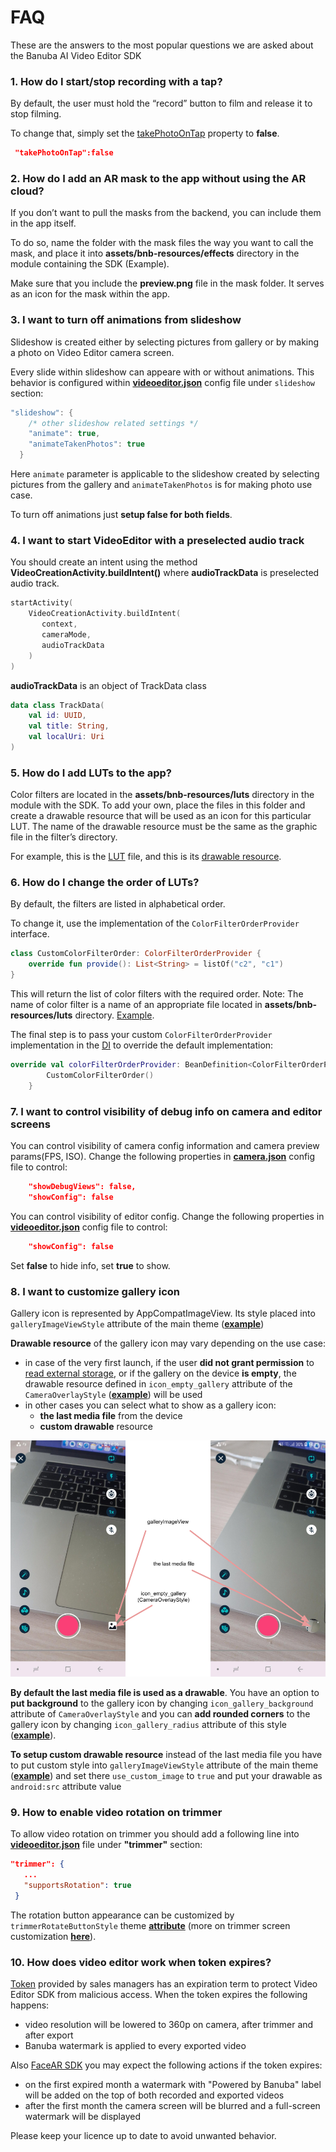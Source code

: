 # FAQ  
These are the answers to the most popular questions we are asked about the Banuba AI Video Editor SDK  

### **1. How do I start/stop recording with a tap?** 
By default, the user must hold the “record” button to film and release it to stop filming.   

To change that, simply set the [takePhotoOnTap](https://github.com/Banuba/ve-sdk-android-integration-sample/blob/main/app/src/main/assets/camera.json#L5) property to **false**.
``` json
 "takePhotoOnTap":false
```

### **2. How do I add an AR mask to the app without using the AR cloud?**  
If you don’t want to pull the masks from the backend, you can include them in the app itself. 

To do so, name the folder with the mask files the way you want to call the mask, and place it into **assets/bnb-resources/effects** directory in the module containing the SDK (Example).

Make sure that you include the **preview.png** file in the mask folder. It serves as an icon for the mask within the app. 

### **3. I want to turn off animations from slideshow**

Slideshow is created either by selecting pictures from gallery or by making a photo on Video Editor camera screen.

Every slide within slideshow can appeare with or without animations. This behavior is configured within [**videoeditor.json**](https://github.com/Banuba/ve-sdk-android-integration-sample/blob/main/app/src/main/assets/videoeditor.json#L30) config file under ```slideshow``` section:
```kotlin
"slideshow": {
    /* other slideshow related settings */
    "animate": true,
    "animateTakenPhotos": true
  }
```
Here ```animate``` parameter is applicable to the slideshow created by selecting pictures from the gallery and ```animateTakenPhotos``` is for making photo use case.

To turn off animations just **setup false for both fields**.

### **4. I want to start VideoEditor with a preselected audio track**

You should create an intent using the method **VideoCreationActivity.buildIntent()** where **audioTrackData** is preselected audio track.

```kotlin
startActivity(
    VideoCreationActivity.buildIntent(
       context,
       cameraMode,
       audioTrackData
    )
)
```
**audioTrackData** is an object of TrackData class

```kotlin
data class TrackData(
    val id: UUID,
    val title: String,
    val localUri: Uri
)
```

### **5. How do I add LUTs to the app?**

Color filters are located in the **assets/bnb-resources/luts** directory in the module with the SDK. To add your own, place the files in this folder and create a drawable resource that will be used as an icon for this particular LUT. The name of the drawable resource must be the same as the graphic file in the filter’s directory.

For example, this is the [LUT](https://github.com/Banuba/ve-sdk-android-integration-sample/blob/main/app/src/main/assets/bnb-resources/luts/C1.png) file, and this is its [drawable resource](https://github.com/Banuba/ve-sdk-android-integration-sample/blob/main/app/src/main/res/drawable/c1.png).

### **6. How do I change the order of LUTs?**

By default, the filters are listed in alphabetical order. 

To change it, use the implementation of the ```ColorFilterOrderProvider``` interface. 
```kotlin
class CustomColorFilterOrder: ColorFilterOrderProvider {
    override fun provide(): List<String> = listOf("c2", "c1")
}
``` 
This will return the list of color filters with the required order. 
Note: The name of color filter is a name of an appropriate file located in **assets/bnb-resources/luts** directory. [Example](https://github.com/Banuba/ve-sdk-android-integration-sample/blob/main/app/src/main/assets/bnb-resources/luts/C1.png).

The final step is to pass your custom ```ColorFilterOrderProvider``` implementation in the [DI](https://github.com/Banuba/ve-sdk-android-integration-sample#configure-di) to override the default implementation:

```kotlin
override val colorFilterOrderProvider: BeanDefinition<ColorFilterOrderProvider> = single(override = true) {
        CustomColorFilterOrder()
    }
```

### **7. I want to control visibility of debug info on camera and editor screens**

You can control visibility of camera config information and camera preview params(FPS, ISO). Change the following properties in [**camera.json**](https://github.com/Banuba/ve-sdk-android-integration-sample/blob/main/app/src/main/assets/camera.json#L16) config file to control:
```json
    "showDebugViews": false,
    "showConfig": false
 ```
You can control visibility of editor config. Change the following properties in  [**videoeditor.json**](https://github.com/Banuba/ve-sdk-android-integration-sample/blob/main/app/src/main/assets/videoeditor.json#L14) config file to control:
```json
    "showConfig": false
 ```
Set **false** to hide info, set **true** to show.

### **8. I want to customize gallery icon**

Gallery icon is represented by AppCompatImageView. Its style placed into `galleryImageViewStyle` attribute of the main theme ([**example**](https://github.com/Banuba/ve-sdk-android-integration-sample/blob/main/app/src/main/res/values/themes.xml#L104))

**Drawable resource** of the gallery icon may vary depending on the use case:
 - in case of the very first launch, if the user **did not grant permission** to [read external storage](https://developer.android.com/reference/android/Manifest.permission#READ_EXTERNAL_STORAGE), or if the gallery on the device **is empty**, the drawable resource defined in `icon_empty_gallery` attribute of the `CameraOverlayStyle` ([**example**](https://github.com/Banuba/ve-sdk-android-integration-sample/blob/main/app/src/main/res/values/themes.xml#L385)) will be used
 - in other cases you can select what to show as a gallery icon: 
    -  **the last media file** from the device
    - **custom drawable** resource

![img](screenshots/faq1.png)

**By default the last media file is used as a drawable**. You have an option to **put background** to the gallery icon by changing `icon_gallery_background` attribute of `CameraOverlayStyle` and you can **add rounded corners** to the gallery icon by changing `icon_gallery_radius` attribute of this style ([**example**](https://github.com/Banuba/ve-sdk-android-integration-sample/blob/main/app/src/main/res/values/themes.xml#L375)).

 **To setup custom drawable resource** instead of the last media file you have to put custom style into `galleryImageViewStyle` attribute of the main theme ([**example**](https://github.com/Banuba/ve-sdk-android-integration-sample/blob/main/app/src/main/res/values/themes.xml#L94)) and set there `use_custom_image` to `true` and put your drawable as `android:src` attribute value

 ### **9. How to enable video rotation on trimmer**

 To allow video rotation on trimmer you should add a following line into [**videoeditor.json**](https://github.com/Banuba/ve-sdk-android-integration-sample/blob/main/app/src/main/assets/videoeditor.json) file under **"trimmer"** section:
 ```json
 "trimmer": {
    ...
    "supportsRotation": true
  }
 ```
The rotation button appearance can be customized by `trimmerRotateButtonStyle` theme [**attribute**](https://github.com/Banuba/ve-sdk-android-integration-sample/blob/main/app/src/main/res/values/themes.xml#L140) (more on trimmer screen customization [**here**](https://github.com/Banuba/ve-sdk-android-integration-sample/blob/main/mddocs/trimmer_styles.md)).

### **10. How does video editor work when token expires?**

[Token](https://github.com/Banuba/ve-sdk-android-integration-sample#token) provided by sales managers has an expiration term to protect Video Editor SDK from malicious access. When the token expires the following happens:
 - video resolution will be lowered to 360p on camera, after trimmer and after export
 - Banuba watermark is applied to every exported video

 Also [FaceAR SDK](https://docs.banuba.com/face-ar-sdk/overview/token_management) you may expect the following actions if the token expires:
 - on the first expired month a watermark with "Powered by Banuba" label will be added on the top of both recorded and exported videos
 - after the first month the camera screen will be blurred and a full-screen watermark will be displayed

 Please keep your licence up to date to avoid unwanted behavior.
